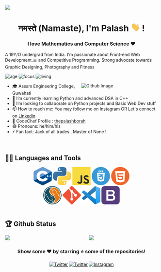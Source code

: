 ![](https://raw.githubusercontent.com/halfrost/halfrost/master/icons/header_.png)

<h1 align="center"> नमस्ते (Namaste), I'm Palash <img src="https://raw.githubusercontent.com/ABSphreak/ABSphreak/master/gifs/Hi.gif" width="30px"> ! </h1>

<h3 align="center">I love Mathematics and Computer Science ❤</h3>
  
A 19Y/O undergrad from India. I'm passionate about Front-end Web Development.:bar_chart: and Competitive Programming. Strong advocate towards Graphic Designing, Photography and Fitness


![age](https://img.shields.io/badge/age-19-blue)
![focus](https://img.shields.io/badge/focus-FrontEnd-brightgreen)
![living](https://img.shields.io/badge/living-Assam-3c9)

<img width="50%" align="right" alt="Github Image" src="https://raw.githubusercontent.com/onimur/.github/master/.resources/git-header.svg" />


- 🎓 Assam Engineering College, Guwahati
- 🌱 I’m currently learning Python and advanced DSA in C++
- 👯 I’m looking to collaborate on Python projects and Basic Web Dev stuff
- 📫 How to reach me: You may follow me on [Instagram](https://www.instagram.com/thepalashborah) OR Let's connect on [Linkedin](https://www.linkedin.com/in/thepalashborah/)
- 💫 CodeChef Profile : [thepalashborah](https://www.codechef.com/users/thepalashborah)
- 😄 Pronouns: he/him/his
- ⚡ Fun fact: Jack of all trades , Master of None ! 
<br />


## 👨‍💻 Languages and Tools

<div align="center">
  
<img src="https://github.com/thepalashborah01/thepalashborah01/blob/main/c%2B%2B.png?raw=tru" height="60" width="60">
<img src="https://github.com/thepalashborah01/thepalashborah01/blob/main/python.png?raw=true" height="60" width="60">
<img src="https://github.com/thepalashborah01/thepalashborah01/blob/main/JS.png?raw=true" height="60" width="60">
<img src="https://github.com/thepalashborah01/thepalashborah01/blob/main/css.png?raw=tru" height="60" width="60">
<img src="https://github.com/thepalashborah01/thepalashborah01/blob/main/html.png?raw=true" height="60" width="60">


<br>

<img src="https://github.com/thepalashborah01/thepalashborah01/blob/main/sql.png?raw=true" height="60" width="60">
<img src="https://github.com/thepalashborah01/thepalashborah01/blob/main/git.png?raw=true" height="60" width="60">
<img src="https://github.com/thepalashborah01/thepalashborah01/blob/main/vs.png?raw=true" height="60" width="60">
<img src="https://github.com/thepalashborah01/thepalashborah01/blob/main/bootstrap.png?raw=true" height="60" width="60">

</div>

<br >

## 🏆 Github Status

<img  src="https://github-readme-stats.vercel.app/api?username=thepalashborah01&show_icons=true&hide_border=true&theme=dark" width="45%" align="right" >

<img  src="https://github-readme-streak-stats.herokuapp.com/?user=thepalashborah01&theme=dark" width="45%" >

<br>

<div align="center">


### Show some ❤️ by starring ⭐ some of the repositories!

<a href="https://twitter.com/thepalashborah" target="_blank"><img src="https://cdn2.iconfinder.com/data/icons/social-media-2199/64/social_media_isometric_6-twitter-512.png" height="80px" width="80px" alt="Twitter" align="center"></a>
<a href="https://www.linkedin.com/in/thepalashborah/" target="_blank"><img src="https://cdn2.iconfinder.com/data/icons/social-media-2199/64/social_media_isometric_14-linkedin-512.png" height="80px" width="80px" alt="Twitter" align="center"></a>
<a href="https://www.instagram.com/thepalashborah/" target="_blank"><img src="https://cdn2.iconfinder.com/data/icons/social-media-2199/64/social_media_isometric_3-instagram-1024.png" height="80px" width="80px" alt="Instagram" align="center"></a>




</div>


